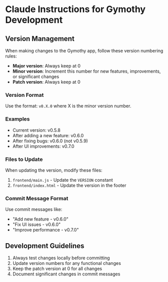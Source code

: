 # Claude Instructions for Gymothy Development

## Version Management

When making changes to the Gymothy app, follow these version numbering rules:

- **Major version**: Always keep at 0
- **Minor version**: Increment this number for new features, improvements, or significant changes
- **Patch version**: Always keep at 0

### Version Format
Use the format: `v0.X.0` where X is the minor version number.

### Examples
- Current version: v0.5.8
- After adding a new feature: v0.6.0
- After fixing bugs: v0.6.0 (not v0.5.9)
- After UI improvements: v0.7.0

### Files to Update
When updating the version, modify these files:
1. `frontend/main.js` - Update the `VERSION` constant
2. `frontend/index.html` - Update the version in the footer

### Commit Message Format
Use commit messages like:
- "Add new feature - v0.6.0"
- "Fix UI issues - v0.6.0"
- "Improve performance - v0.7.0"

## Development Guidelines

1. Always test changes locally before committing
2. Update version numbers for any functional changes
3. Keep the patch version at 0 for all changes
4. Document significant changes in commit messages 